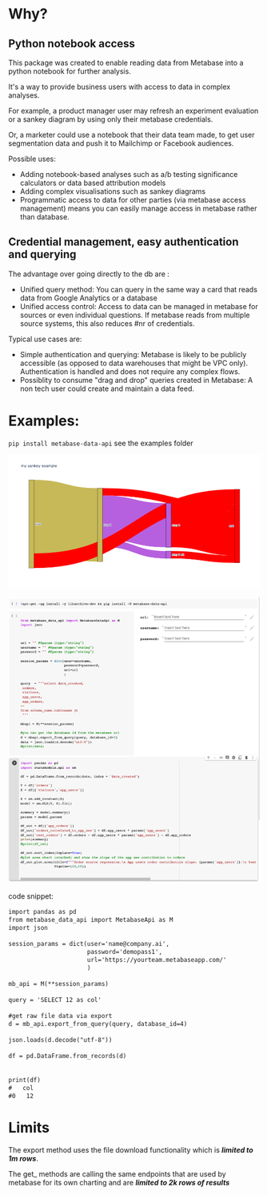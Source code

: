 # Why?

## Python notebook access
This package was created to enable reading data from Metabase into a python notebook for further analysis.

It's a way to provide business users with access to data in complex analyses.

For example, a product manager user may refresh an experiment evaluation or a sankey diagram by using only their metabase credentials.

Or, a marketer could use a notebook that their data team made, to get user segmentation data and push it to Mailchimp or Facebook audiences.

Possible uses:
* Adding notebook-based analyses such as a/b testing significance calculators or data based attribution models
* Adding complex visualisations such as sankey diagrams
* Programmatic access to data for other parties (via metabase access management) means you can easily manage access in metabase rather than database.

## Credential management, easy authentication and querying
The advantage over going directly to the db are :
* Unified query method: You can query in the same way a card that reads data from Google Analytics or a database
* Unified access control: Access to data can be managed in metabase for sources or even individual questions. If metabase reads from multiple source systems, this also reduces #nr of credentials.

Typical use cases are:
* Simple authentication and querying: Metabase is likely to be publicly accessible (as opposed to data warehouses that might be VPC only). Authentication is handled and does not require any complex flows.
* Possiblity to consume "drag and drop" queries created in Metabase: A non tech user could create and maintain a data feed.


# Examples:
`pip install metabase-data-api`
see the examples folder

![sankey](examples/sankey_example/sankey_example.png)

![notebook](examples/regression_example/notebook_mlr.png)

code snippet:
```
import pandas as pd
from metabase_data_api import MetabaseApi as M
import json

session_params = dict(user='name@company.ai',
                      password='demopass1',
                      url='https://yourteam.metabaseapp.com/'
                      )

mb_api = M(**session_params)

query = 'SELECT 12 as col'

#get raw file data via export
d = mb_api.export_from_query(query, database_id=4)

json.loads(d.decode("utf-8"))

df = pd.DataFrame.from_records(d)


print(df)
#   col
#0   12
```


# Limits
The export method uses the file download functionality which is ***limited to 1m rows***.

The get_ methods are calling the same endpoints that are used by metabase for its own charting and are ***limited to 2k rows of results***

